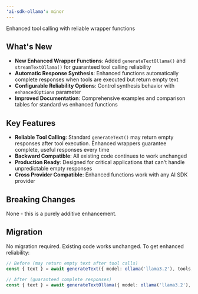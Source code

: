 ```yaml
---
'ai-sdk-ollama': minor
---
```


Enhanced tool calling with reliable wrapper functions

## What's New

- **New Enhanced Wrapper Functions**: Added `generateTextOllama()` and `streamTextOllama()` for guaranteed tool calling reliability
- **Automatic Response Synthesis**: Enhanced functions automatically complete responses when tools are executed but return empty text
- **Configurable Reliability Options**: Control synthesis behavior with `enhancedOptions` parameter
- **Improved Documentation**: Comprehensive examples and comparison tables for standard vs enhanced functions

## Key Features

- **Reliable Tool Calling**: Standard `generateText()` may return empty responses after tool execution. Enhanced wrappers guarantee complete, useful responses every time
- **Backward Compatible**: All existing code continues to work unchanged
- **Production Ready**: Designed for critical applications that can't handle unpredictable empty responses
- **Cross Provider Compatible**: Enhanced functions work with any AI SDK provider

## Breaking Changes

None - this is a purely additive enhancement.

## Migration

No migration required. Existing code works unchanged. To get enhanced reliability:

```typescript
// Before (may return empty text after tool calls)
const { text } = await generateText({ model: ollama('llama3.2'), tools, prompt });

// After (guaranteed complete responses)
const { text } = await generateTextOllama({ model: ollama('llama3.2'), tools, prompt });
```

